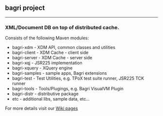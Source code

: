 ## bagri project
-----------------

### XML/Document DB on top of distributed cache.

Consists of the following Maven modules:

* bagri-xdm - XDM API, common classes and utilities
* bagri-client - XDM Cache - client side
* bagri-server - XDM Cache - server side
* bagri-xqj - JSR225 implementation
* bagri-xquery - XQuery engine
* bagri-samples - sample apps, Bagri extensions
* bagri-test - Test Utilities, e.g. TPoX test suite runner, JSR225 TCK runner
* bagri-tools - Tools/Plugings, e.g. Bagri VisualVM Plugin
* bagri-distr - distributive package
* etc - additional libs, sample data, etc...
 

For more details visit our [Wiki pages](https://github.com/dsukhoroslov/bagri/wiki)
